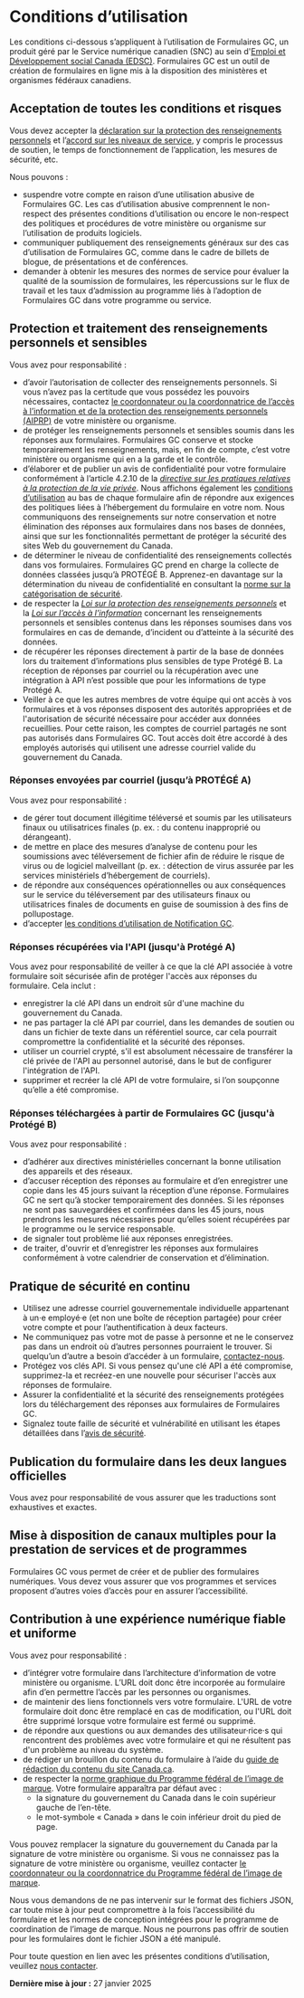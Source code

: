 # Conditions d’utilisation

Les conditions ci-dessous s’appliquent à l’utilisation de Formulaires GC, un produit géré par le Service numérique canadien (SNC) au sein d'[Emploi et Développement social Canada (EDSC)](https://www.canada.ca/fr/emploi-developpement-social.html). Formulaires GC est un outil de création de formulaires en ligne mis à la disposition des ministères et organismes fédéraux canadiens.

## Acceptation de toutes les conditions et risques

Vous devez accepter la [déclaration sur la protection des renseignements personnels](https://articles.alpha.canada.ca/forms-formulaires/fr/declaration-sur-la-protection-des-renseignements-personnels/) et l’[accord sur les niveaux de service](/fr/sla), y compris le processus de soutien, le temps de fonctionnement de l’application, les mesures de sécurité, etc.

Nous pouvons :

- suspendre votre compte en raison d’une utilisation abusive de Formulaires GC. Les cas d’utilisation abusive comprennent le non-respect des présentes conditions d’utilisation ou encore le non-respect des politiques et procédures de votre ministère ou organisme sur l’utilisation de produits logiciels.
- communiquer publiquement des renseignements généraux sur des cas d’utilisation de Formulaires GC, comme dans le cadre de billets de blogue, de présentations et de conférences.
- demander à obtenir les mesures des normes de service pour évaluer la qualité de la soumission de formulaires, les répercussions sur le flux de travail et les taux d’admission au programme liés à l’adoption de Formulaires GC dans votre programme ou service.

## Protection et traitement des renseignements personnels et sensibles

Vous avez pour responsabilité :

- d’avoir l’autorisation de collecter des renseignements personnels. Si vous n’avez pas la certitude que vous possédez les pouvoirs nécessaires, contactez [le coordonnateur ou la coordonnatrice de l’accès à l’information et de la protection des renseignements personnels (AIPRP)](https://www.tbs-sct.canada.ca/ap/atip-aiprp/coord-fra.asp) de votre ministère ou organisme.
- de protéger les renseignements personnels et sensibles soumis dans les réponses aux formulaires. Formulaires GC conserve et stocke temporairement les renseignements, mais, en fin de compte, c’est votre ministère ou organisme qui en a la garde et le contrôle.
- d’élaborer et de publier un avis de confidentialité pour votre formulaire conformément à l’article 4.2.10 de la [_directive sur les pratiques relatives à la protection de la vie privée_](https://www.tbs-sct.canada.ca/pol/doc-fra.aspx?id=18309). Nous affichons également les [conditions d’utilisation](/fr/terms-and-conditions) au bas de chaque formulaire afin de répondre aux exigences des politiques liées à l’hébergement du formulaire en votre nom. Nous communiquons des renseignements sur notre conservation et notre élimination des réponses aux formulaires dans nos bases de données, ainsi que sur les fonctionnalités permettant de protéger la sécurité des sites Web du gouvernement du Canada.
- de déterminer le niveau de confidentialité des renseignements collectés dans vos formulaires. Formulaires GC prend en charge la collecte de données classées jusqu’à PROTÉGÉ B. Apprenez-en davantage sur la détermination du niveau de confidentialité en consultant la [norme sur la catégorisation de sécurité](https://www.tbs-sct.canada.ca/pol/doc-fra.aspx?id=32614).
- de respecter la [_Loi sur la protection des renseignements personnels_](https://laws-lois.justice.gc.ca/fra/lois/p-21/) et la [_Loi sur l’accès à l’information_](https://laws-lois.justice.gc.ca/fra/lois/a-1/) concernant les renseignements personnels et sensibles contenus dans les réponses soumises dans vos formulaires en cas de demande, d’incident ou d’atteinte à la sécurité des données.
- de récupérer les réponses directement à partir de la base de données lors du traitement d’informations plus sensibles de type Protégé B. La réception de réponses par courriel ou la récupération avec une intégration à API n’est possible que pour les informations de type Protégé A.
- Veiller à ce que les autres membres de votre équipe qui ont accès à vos formulaires et à vos réponses disposent des autorités appropriées et de l'autorisation de sécurité nécessaire pour accéder aux données recueillies. Pour cette raison, les comptes de courriel partagés ne sont pas autorisés dans Formulaires GC. Tout accès doit être accordé à des employés autorisés qui utilisent une adresse courriel valide du gouvernement du Canada.

### Réponses envoyées par courriel (jusqu’à PROTÉGÉ A)

Vous avez pour responsabilité :

- de gérer tout document illégitime téléversé et soumis par les utilisateurs finaux ou utilisatrices finales (p. ex. : du contenu inapproprié ou dérangeant).
- de mettre en place des mesures d’analyse de contenu pour les soumissions avec téléversement de fichier afin de réduire le risque de virus ou de logiciel malveillant (p. ex. : détection de virus assurée par les services ministériels d’hébergement de courriels).
- de répondre aux conséquences opérationnelles ou aux conséquences sur le service du téléversement par des utilisateurs finaux ou utilisatrices finales de documents en guise de soumission à des fins de pollupostage.
- d’accepter [les conditions d’utilisation de Notification GC](https://notification.canada.ca/conditions-dutilisation).

### Réponses récupérées via l'API (jusqu'à Protégé A)

Vous avez pour responsabilité de veiller à ce que la clé API associée à votre formulaire soit sécurisée afin de protéger l'accès aux réponses du formulaire. Cela inclut :

- enregistrer la clé API dans un endroit sûr d'une machine du gouvernement du Canada.
- ne pas partager la clé API par courriel, dans les demandes de soutien ou dans un fichier de texte dans un référentiel source, car cela pourrait compromettre la confidentialité et la sécurité des réponses.
- utiliser un courriel crypté, s'il est absolument nécessaire de transférer la clé privée de l'API au personnel autorisé, dans le but de configurer l'intégration de l'API.
- supprimer et recréer la clé API de votre formulaire, si l’on soupçonne qu’elle a été compromise.

### Réponses téléchargées à partir de Formulaires GC (jusqu'à Protégé B)

Vous avez pour responsabilité :

- d’adhérer aux directives ministérielles concernant la bonne utilisation des appareils et des réseaux.
- d’accuser réception des réponses au formulaire et d’en enregistrer une copie dans les 45 jours suivant la réception d’une réponse. Formulaires GC ne sert qu’à stocker temporairement des données. Si les réponses ne sont pas sauvegardées et confirmées dans les 45 jours, nous prendrons les mesures nécessaires pour qu’elles soient récupérées par le programme ou le service responsable.
- de signaler tout problème lié aux réponses enregistrées.
- de traiter, d'ouvrir et d’enregistrer les réponses aux formulaires conformément à votre calendrier de conservation et d’élimination.

## Pratique de sécurité en continu

- Utilisez une adresse courriel gouvernementale individuelle appartenant à un·e employé·e (et non une boîte de réception partagée) pour créer votre compte et pour l’authentification à deux facteurs.
- Ne communiquez pas votre mot de passe à personne et ne le conservez pas dans un endroit où d’autres personnes pourraient le trouver. Si quelqu’un d’autre a besoin d’accéder à un formulaire, [contactez-nous](/fr/support).
- Protégez vos clés API. Si vous pensez qu'une clé API a été compromise, supprimez-la et recréez-en une nouvelle pour sécuriser l'accès aux réponses de formulaire.
- Assurer la confidentialité et la sécurité des renseignements protégées lors du téléchargement des réponses aux formulaires de Formulaires GC.
- Signalez toute faille de sécurité et vulnérabilité en utilisant les étapes détaillées dans l’[avis de sécurité](https://numerique.canada.ca/avis-de-securite/).

## Publication du formulaire dans les deux langues officielles

Vous avez pour responsabilité de vous assurer que les traductions sont exhaustives et exactes.

## Mise à disposition de canaux multiples pour la prestation de services et de programmes

Formulaires GC vous permet de créer et de publier des formulaires numériques. Vous devez vous assurer que vos programmes et services proposent d’autres voies d’accès pour en assurer l’accessibilité.

## Contribution à une expérience numérique fiable et uniforme

Vous avez pour responsabilité :

- d’intégrer votre formulaire dans l’architecture d’information de votre ministère ou organisme. L’URL doit donc être incorporée au formulaire afin d’en permettre l’accès par les personnes ou organismes.
- de maintenir des liens fonctionnels vers votre formulaire. L'URL de votre formulaire doit donc être remplacé en cas de modification, ou l'URL doit être supprimé lorsque votre formulaire est fermé ou supprimé.
- de répondre aux questions ou aux demandes des utilisateur·rice·s qui rencontrent des problèmes avec votre formulaire et qui ne résultent pas d'un problème au niveau du système.
- de rédiger un brouillon du contenu du formulaire à l’aide du [guide de rédaction du contenu du site Canada.ca](https://www.canada.ca/fr/secretariat-conseil-tresor/services/communications-gouvernementales/guide-redaction-contenu-canada.html).
- de respecter la [norme graphique du Programme fédéral de l’image de marque](https://www.canada.ca/fr/secretariat-conseil-tresor/services/communications-gouvernementales/norme-graphique.html). Votre formulaire apparaîtra par défaut avec :
  - la signature du gouvernement du Canada dans le coin supérieur gauche de l’en-tête.
  - le mot-symbole « Canada » dans le coin inférieur droit du pied de page.

Vous pouvez remplacer la signature du gouvernement du Canada par la signature de votre ministère ou organisme. Si vous ne connaissez pas la signature de votre ministère ou organisme, veuillez contacter [le coordonnateur ou la coordonnatrice du Programme fédéral de l’image de marque](https://www.tbs-sct.canada.ca/ap/fip-pcim/coord-fra.asp).

Nous vous demandons de ne pas intervenir sur le format des fichiers JSON, car toute mise à jour peut compromettre à la fois l’accessibilité du formulaire et les normes de conception intégrées pour le programme de coordination de l’image de marque. Nous ne pourrons pas offrir de soutien pour les formulaires dont le fichier JSON a été manipulé.

Pour toute question en lien avec les présentes conditions d’utilisation, veuillez [nous contacter](/fr/contact).

**Dernière mise à jour :** 27 janvier 2025
